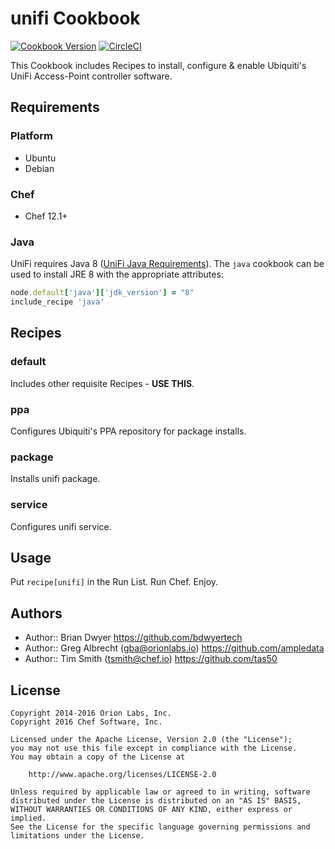 # unifi Cookbook

[![Cookbook Version](http://img.shields.io/cookbook/v/unifi.svg)][cookbook] [![CircleCI](https://circleci.com/gh/sous-chefs/unifi.svg?style=svg)](https://circleci.com/gh/sous-chefs/unifi)

This Cookbook includes Recipes to install, configure & enable Ubiquiti's UniFi Access-Point controller software.

## Requirements

### Platform

- Ubuntu
- Debian

### Chef

- Chef 12.1+

### Java

UniFi requires Java 8 ([UniFi Java Requirements](https://help.ubnt.com/hc/en-us/articles/360008240754#7)). The `java` cookbook can be used to install JRE 8 with the appropriate attributes:

```ruby
node.default['java']['jdk_version'] = "8"
include_recipe 'java'
```

## Recipes

### default

Includes other requisite Recipes - **USE THIS**.

### ppa

Configures Ubiquiti's PPA repository for package installs.

### package

Installs unifi package.

### service

Configures unifi service.

## Usage

Put `recipe[unifi]` in the Run List. Run Chef. Enjoy.

## Authors

- Author:: Brian Dwyer <https://github.com/bdwyertech>
- Author:: Greg Albrecht (gba@orionlabs.io) <https://github.com/ampledata>
- Author:: Tim Smith (tsmith@chef.io) <https://github.com/tas50>

## License

```text
Copyright 2014-2016 Orion Labs, Inc.
Copyright 2016 Chef Software, Inc.

Licensed under the Apache License, Version 2.0 (the "License");
you may not use this file except in compliance with the License.
You may obtain a copy of the License at

    http://www.apache.org/licenses/LICENSE-2.0

Unless required by applicable law or agreed to in writing, software
distributed under the License is distributed on an "AS IS" BASIS,
WITHOUT WARRANTIES OR CONDITIONS OF ANY KIND, either express or implied.
See the License for the specific language governing permissions and
limitations under the License.
```

[cookbook]: https://community.opscode.com/cookbooks/unifi
